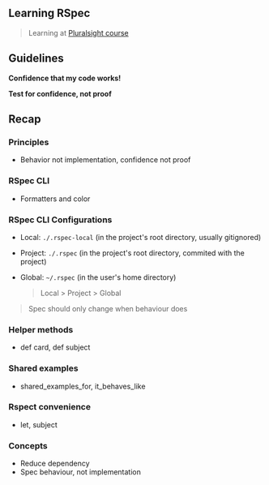 ## Learning RSpec

> Learning at [Pluralsight course]( https://app.pluralsight.com/library/courses/rspec-ruby-application-testing/transcript )

## Guidelines

**Confidence that my code works!**

**Test for confidence, not proof**

## Recap

### Principles
  - Behavior not implementation, confidence not proof

### RSpec CLI
  - Formatters and color

### RSpec CLI Configurations
  - Local: `./.rspec-local` (in the project's root directory, usually gitignored)
  - Project: `./.rspec` (in the project's root directory, commited with the project)
  - Global: `~/.rspec` (in the user's home directory)

      > Local > Project > Global

> Spec should only change when behaviour does

### Helper methods
  - def card, def subject

### Shared examples
  - shared_examples_for, it_behaves_like

### Rspect convenience
  - let, subject

### Concepts
  - Reduce dependency
  - Spec behaviour, not implementation
